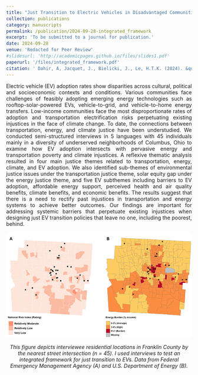 ```yaml
---
title: "Just Transition to Electric Vehicles in Disadvantaged Communities: Integrating Transportation, Energy and Climate Justice"
collection: publications
category: manuscripts
permalink: /publication/2024-09-28-integrated_framework
excerpt: 'To be submitted to a journal for publication.'
date: 2024-09-28
venue: 'Redacted for Peer Review'
#slidesurl: 'http://academicpages.github.io/files/slides1.pdf'
paperurl: '/files/integrated_framework.pdf'
citation: ' Dahir, A, Jacquet, J., Bielicki, J., Le, H.T.K. (2024). &quot;Just Transition to Electric Vehicles in Disadvantaged Communities: Integrating Transportation, Energy and Climate Justice.&quot; <i>Redacted for Peer Review </i>. 1(1).'
---
```


<p align="justify">Electric vehicle (EV) adoption rates show disparities across cultural, political and socioeconomic contexts and conditions. Various communities face challenges of feasibly adopting emerging energy technologies such as rooftop-solar-powered EVs, vehicle-to-grid, and vehicle-to-home energy transfers. Low-income communities face the most disproportionate rates of adoption and transportation electrification risks perpetuating existing injustices in the face of climate change. To date, the connections between transportation, energy, and climate justice have been understudied. We conducted semi-structured interviews in 5 languages with 45 individuals mainly in a diversity of underserved neighborhoods of Columbus, Ohio to examine how EV adoption intersects with pervasive energy and transportation poverty and climate injustices. A reflexive thematic analysis resulted in four main justice themes related to transportation, energy, climate, and EV adoption. We also identified sub-themes of environmental justice issues under the transportation justice theme, solar equity gap under the energy justice theme, and five EV subthemes including barriers to EV adoption, affordable energy support, perceived health and air quality benefits, climate benefits, and economic benefits. The results suggest that there is a need to rectify past injustices in transportation and energy systems to achieve better outcomes. Our findings are important for addressing systemic barriers that perpetuate existing injustices when designing just EV transition policies that leave no one, including the poorest, behind.</p>

<p align="center"> <img src="/images/dissertation.png" style = "border:0"> </p>
<p font size = "8" align="center"><i> This figure depicts interviewee residential locations in Franklin County by the nearest street intersection (n = 45). I used interviews to test an integrated framework for just transition to EVs. Data from Federal Emergency Management Agency (A) and U.S. Department of Energy (B). </i></p>